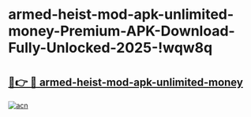 # armed-heist-mod-apk-unlimited-money-Premium-APK-Download-Fully-Unlocked-2025-!wqw8q

# <h2><a href="https://xw1pmt.esa.edu.pl?title=armed-heist-mod-apk-unlimited-money&ref=wqw8q">🔗👉 🔴 armed-heist-mod-apk-unlimited-money</a></h2>

[![acn](https://github.com/user-attachments/assets/0f9c940e-d8b0-45ae-aac7-cd30a18b3e1c)](https://xw1pmt.esa.edu.pl?title=armed-heist-mod-apk-unlimited-money&ref=wqw8q)

